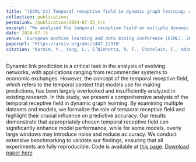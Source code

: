 ```yaml
---
title: "(ECML'24) Temporal receptive field in dynamic graph learning: A comprehensive analysis"
collection: publications
permalink: /publication/2024-07-15_trc
excerpt: "We analysed the temporal receptive field on multiple dynamic graphs models as well as many real-world discrete-time dynamic graphs datasets. <img src='/images/trf.png'> "
date: 2024-07-15
venue: 'European machine learning and data mining conference (ECML). 2024'
paperurl: 'https://arxiv.org/abs/2407.12370'
citation: "Karmim, Y., Yang, L., S’Niehotta, R. F., Chatelain, C., Adam, S., & Thome, N. (2024). Temporal receptive field in dynamic graph learning: A comprehensive analysis. ECML-PKDD Machine Learning on Graphs Workshop. https://hal.science/hal-04647025"
---
```


Dynamic link prediction is a critical task in the analysis of evolving networks, with applications ranging from recommender systems to economic exchanges. However, the concept of the temporal receptive field, which refers to the temporal context that models use for making predictions, has been largely overlooked and insufficiently analyzed in existing research. In this study, we present a comprehensive analysis of the temporal receptive field in dynamic graph learning. By examining multiple datasets and models, we formalize the role of temporal receptive field and highlight their crucial influence on predictive accuracy. Our results demonstrate that appropriately chosen temporal receptive field can significantly enhance model performance, while for some models, overly large windows may introduce noise and reduce ac curacy. We conduct extensive benchmarking to validate our findings, ensuring that all experiments are fully reproducible. Code is available at [this page](https://github.com/ykrmm/BenchmarkTW).
[Download paper here](https://arxiv.org/abs/2407.12370)